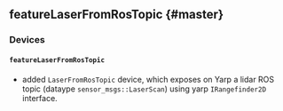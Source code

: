 featureLaserFromRosTopic {#master}
--------------------------

### Devices

#### `featureLaserFromRosTopic`

* added `LaserFromRosTopic` device, which exposes on Yarp a lidar ROS topic (dataype `sensor_msgs::LaserScan`)
  using yarp `IRangefinder2D` interface.

